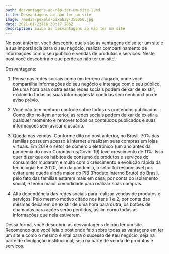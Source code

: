 ```yaml
---
path: desvantagens-ao-não-ter-um-site-1.md
title: Desvantagens ao não ter um site
image: /media/pexels-pixabay-356056.jpg
date: 2021-01-23T16:30:17.286Z
description: Saiba as desvantagens ao não ter um site
---
```

No post anterior, você descobriu quais são as vantagens de se ter um site e a sua importância para o seu negócio, realizar compartilhamento de informações com o seu público e vendas de produtos e serviços.
Neste post você descobrirá o que perde ao não ter um site.

Desvantagens:

1. Pense nas redes sociais como um terreno alugado, onde você compartilha informações do seu negócio e interage com o seu público. De uma hora para outra essas redes sociais podem deixar de existir, excluindo todas as suas informações lá contidas sem nenhum tipo de aviso prévio.

2. Você não tem nenhum controle sobre todos os conteúdos publicados. Como dito no item anterior, as redes sociais podem deixar de existir a qualquer momento e remover todos os conteúdos publicados e suas informações sem avisar o usuário.

3. Queda nas vendas. Conforme dito no post anterior, no Brasil, 70% das famílias possuem acesso à Internet e realizam suas compras em lojas virtuais. Em 2019 o setor de comércio eletrônico (um ano antes da pandemia do novo Coronavírus/Covid-19) teve crescimento de 11%. Isso quer dizer que os hábitos de consumo de produtos e serviços do consumidor mudaram e muito com o crescimento e evolução rápida da tecnologia. Em 2020, ano da pandemia, o setor foi responsável por evitar uma queda ainda maior do PIB (Produto Interno Bruto) do Brasil, pelo fato das famílias estarem mais em casa, por conta do isolamento social, e terem maior comodidade para realizar suas compras.

4. Alta dependência das redes sociais para realizar vendas de produtos e serviços. Pelo mesmo motivo citado nos itens 1 e 2, por conta das mesmas deixarem de existir de uma hora para outra, os botões de chamadas para ações serão perdidos, assim como todas as informações que nela estiverem.

Dessa forma, você descobriu as desvantagens de não ter um site. Recomendo que você leia o post onde falo sobre todas as vantagens em ter um site e como o mesmo é vital para o sucesso de seu negócio, seja na parte de divulgação institucional, seja na parte de venda de produtos e serviços.